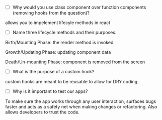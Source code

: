 - [ ] Why would you use class component over function components (removing hooks from the question)?

allows you to impelement lifecyle methods in react

- [ ] Name three lifecycle methods and their purposes.

Birth/Mounting Phase: the render method is invoked

Growth/Updating Phase: updating component data

Death/Un-mounting Phase: component is removed from the screen

- [ ] What is the purpose of a custom hook?

custom hooks are meant to be reusable to allow for DRY coding.

- [ ] Why is it important to test our apps?

To make sure the app works through any user interaction, surfaces bugs faster and acts as a safety net when making changes or refactoring. Also allows developers to trust the code.
